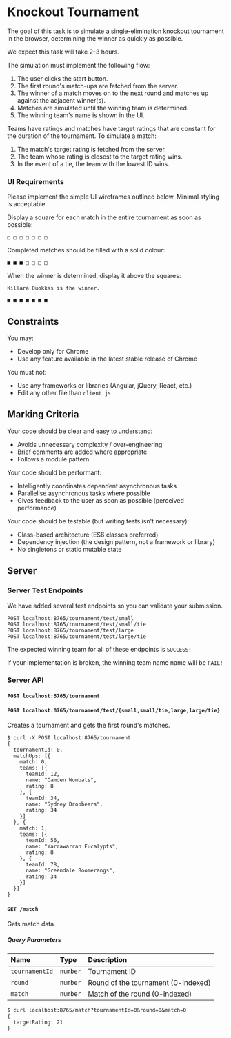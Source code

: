 # Knockout Tournament

The goal of this task is to simulate a single-elimination knockout tournament in the browser, determining the winner as quickly as possible.

We expect this task will take 2-3 hours.

The simulation must implement the following flow:

1. The user clicks the start button.
1. The first round's match-ups are fetched from the server.
1. The winner of a match moves on to the next round and matches up against the adjacent winner(s).
1. Matches are simulated until the winning team is determined.
1. The winning team's name is shown in the UI.

Teams have ratings and matches have target ratings that are constant for the duration of the tournament. To simulate a match:

1. The match's target rating is fetched from the server.
1. The team whose rating is closest to the target rating wins.
1. In the event of a tie, the team with the lowest ID wins.

### UI Requirements
Please implement the simple UI wireframes outlined below. Minimal styling is acceptable.

Display a square for each match in the entire tournament as soon as possible:
```
□ □ □ □ □ □ □
```

Completed matches should be filled with a solid colour:
```
■ ■ ■ □ □ □ □
```

When the winner is determined, display it above the squares:

```
Killara Quokkas is the winner.

■ ■ ■ ■ ■ ■ ■
```

## Constraints

You may:

- Develop only for Chrome
- Use any feature available in the latest stable release of Chrome

You must not:

- Use any frameworks or libraries (Angular, jQuery, React, etc.)
- Edit any other file than `client.js`

## Marking Criteria

Your code should be clear and easy to understand:

- Avoids unnecessary complexity / over-engineering
- Brief comments are added where appropriate
- Follows a module pattern

Your code should be performant:

- Intelligently coordinates dependent asynchronous tasks
- Parallelise asynchronous tasks where possible
- Gives feedback to the user as soon as possible (perceived performance)

Your code should be testable (but writing tests isn't necessary):

- Class-based architecture (ES6 classes preferred)
- Dependency injection (the design pattern, not a framework or library)
- No singletons or static mutable state 

## Server
### Server Test Endpoints
We have added several test endpoints so you can validate your submission.

```
POST localhost:8765/tournament/test/small
POST localhost:8765/tournament/test/small/tie
POST localhost:8765/tournament/test/large
POST localhost:8765/tournament/test/large/tie
```

The expected winning team for all of these endpoints is `SUCCESS!`

If your implementation is broken, the winning team name name will be `FAIL!`

### Server API

#### `POST localhost:8765/tournament`
#### `POST localhost:8765/tournament/test/{small,small/tie,large,large/tie}`

Creates a tournament and gets the first round's matches.

```
$ curl -X POST localhost:8765/tournament
{
  tournamentId: 0,
  matchUps: [{
    match: 0,
    teams: [{
      teamId: 12,
      name: "Camden Wombats",
      rating: 8
    }, {
      teamId: 34,
      name: "Sydney Dropbears",
      rating: 34
    }]
  }, {
    match: 1,
    teams: [{
      teamId: 56,
      name: "Yarrawarrah Eucalypts",
      rating: 8
    }, {
      teamId: 78,
      name: "Greendale Boomerangs",
      rating: 34
    }]
  }]
}
```

#### `GET /match`

Gets match data.

##### Query Parameters
| Name           | Type     | Description                         |
|:---------------|:---------|:------------------------------------|
| `tournamentId` | `number` | Tournament ID                       |
| `round`        | `number` | Round of the tournament (0-indexed) |
| `match`        | `number` | Match of the round (0-indexed)      |


```
$ curl localhost:8765/match?tournamentId=0&round=0&match=0
{
  targetRating: 21
}
```